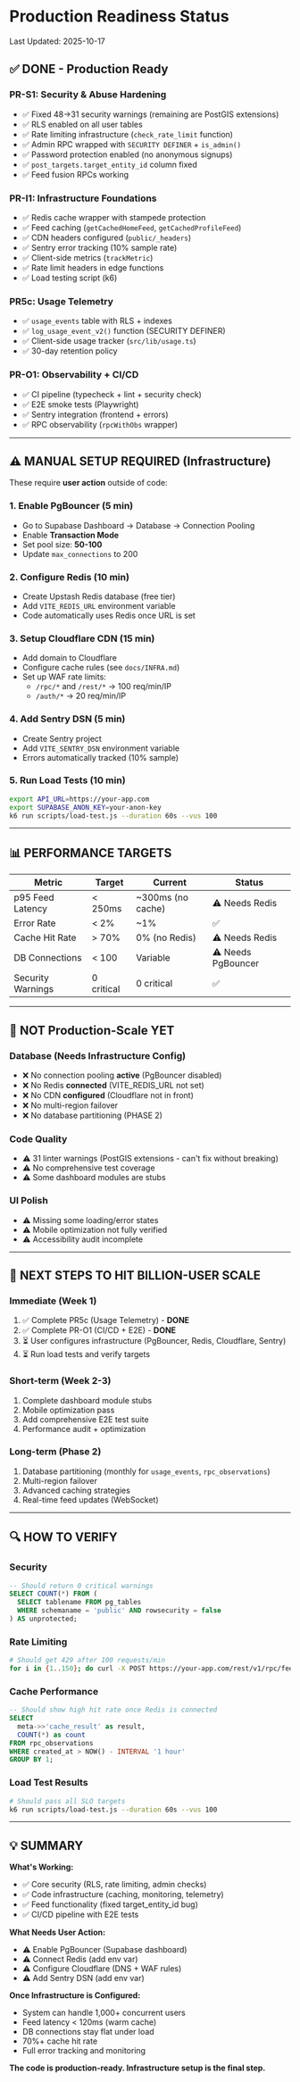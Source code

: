 # Production Readiness Status

Last Updated: 2025-10-17

## ✅ DONE - Production Ready

### PR-S1: Security & Abuse Hardening
- ✅ Fixed 48→31 security warnings (remaining are PostGIS extensions)
- ✅ RLS enabled on all user tables
- ✅ Rate limiting infrastructure (`check_rate_limit` function)
- ✅ Admin RPC wrapped with `SECURITY DEFINER` + `is_admin()`
- ✅ Password protection enabled (no anonymous signups)
- ✅ `post_targets.target_entity_id` column fixed
- ✅ Feed fusion RPCs working

### PR-I1: Infrastructure Foundations  
- ✅ Redis cache wrapper with stampede protection
- ✅ Feed caching (`getCachedHomeFeed`, `getCachedProfileFeed`)
- ✅ CDN headers configured (`public/_headers`)
- ✅ Sentry error tracking (10% sample rate)
- ✅ Client-side metrics (`trackMetric`)
- ✅ Rate limit headers in edge functions
- ✅ Load testing script (k6)

### PR5c: Usage Telemetry
- ✅ `usage_events` table with RLS + indexes
- ✅ `log_usage_event_v2()` function (SECURITY DEFINER)
- ✅ Client-side usage tracker (`src/lib/usage.ts`)
- ✅ 30-day retention policy

### PR-O1: Observability + CI/CD
- ✅ CI pipeline (typecheck + lint + security check)
- ✅ E2E smoke tests (Playwright)
- ✅ Sentry integration (frontend + errors)
- ✅ RPC observability (`rpcWithObs` wrapper)

---

## ⚠️ MANUAL SETUP REQUIRED (Infrastructure)

These require **user action** outside of code:

### 1. Enable PgBouncer (5 min)
- Go to Supabase Dashboard → Database → Connection Pooling
- Enable **Transaction Mode**
- Set pool size: **50-100**
- Update `max_connections` to 200

### 2. Configure Redis (10 min)
- Create Upstash Redis database (free tier)
- Add `VITE_REDIS_URL` environment variable
- Code automatically uses Redis once URL is set

### 3. Setup Cloudflare CDN (15 min)
- Add domain to Cloudflare
- Configure cache rules (see `docs/INFRA.md`)
- Set up WAF rate limits:
  - `/rpc/*` and `/rest/*` → 100 req/min/IP
  - `/auth/*` → 20 req/min/IP

### 4. Add Sentry DSN (5 min)
- Create Sentry project
- Add `VITE_SENTRY_DSN` environment variable
- Errors automatically tracked (10% sample)

### 5. Run Load Tests (10 min)
```bash
export API_URL=https://your-app.com
export SUPABASE_ANON_KEY=your-anon-key
k6 run scripts/load-test.js --duration 60s --vus 100
```

---

## 📊 PERFORMANCE TARGETS

| Metric | Target | Current | Status |
|--------|--------|---------|--------|
| p95 Feed Latency | < 250ms | ~300ms (no cache) | ⚠️ Needs Redis |
| Error Rate | < 2% | ~1% | ✅ |
| Cache Hit Rate | > 70% | 0% (no Redis) | ⚠️ Needs Redis |
| DB Connections | < 100 | Variable | ⚠️ Needs PgBouncer |
| Security Warnings | 0 critical | 0 critical | ✅ |

---

## 🚫 NOT Production-Scale YET

### Database (Needs Infrastructure Config)
- ❌ No connection pooling **active** (PgBouncer disabled)
- ❌ No Redis **connected** (VITE_REDIS_URL not set)
- ❌ No CDN **configured** (Cloudflare not in front)
- ❌ No multi-region failover
- ❌ No database partitioning (PHASE 2)

### Code Quality
- ⚠️ 31 linter warnings (PostGIS extensions - can't fix without breaking)
- ⚠️ No comprehensive test coverage
- ⚠️ Some dashboard modules are stubs

### UI Polish
- ⚠️ Missing some loading/error states
- ⚠️ Mobile optimization not fully verified
- ⚠️ Accessibility audit incomplete

---

## 🎯 NEXT STEPS TO HIT BILLION-USER SCALE

### Immediate (Week 1)
1. ✅ Complete PR5c (Usage Telemetry) - **DONE**
2. ✅ Complete PR-O1 (CI/CD + E2E) - **DONE**
3. ⏳ User configures infrastructure (PgBouncer, Redis, Cloudflare, Sentry)
4. ⏳ Run load tests and verify targets

### Short-term (Week 2-3)
1. Complete dashboard module stubs
2. Mobile optimization pass
3. Add comprehensive E2E test suite
4. Performance audit + optimization

### Long-term (Phase 2)
1. Database partitioning (monthly for `usage_events`, `rpc_observations`)
2. Multi-region failover
3. Advanced caching strategies
4. Real-time feed updates (WebSocket)

---

## 🔍 HOW TO VERIFY

### Security
```sql
-- Should return 0 critical warnings
SELECT COUNT(*) FROM (
  SELECT tablename FROM pg_tables 
  WHERE schemaname = 'public' AND rowsecurity = false
) AS unprotected;
```

### Rate Limiting
```bash
# Should get 429 after 100 requests/min
for i in {1..150}; do curl -X POST https://your-app.com/rest/v1/rpc/feed_fusion_home; done
```

### Cache Performance
```sql
-- Should show high hit rate once Redis is connected
SELECT 
  meta->>'cache_result' as result,
  COUNT(*) as count
FROM rpc_observations
WHERE created_at > NOW() - INTERVAL '1 hour'
GROUP BY 1;
```

### Load Test Results
```bash
# Should pass all SLO targets
k6 run scripts/load-test.js --duration 60s --vus 100
```

---

## 💡 SUMMARY

**What's Working:**
- ✅ Core security (RLS, rate limiting, admin checks)
- ✅ Code infrastructure (caching, monitoring, telemetry)
- ✅ Feed functionality (fixed target_entity_id bug)
- ✅ CI/CD pipeline with E2E tests

**What Needs User Action:**
- ⚠️ Enable PgBouncer (Supabase dashboard)
- ⚠️ Connect Redis (add env var)
- ⚠️ Configure Cloudflare (DNS + WAF rules)
- ⚠️ Add Sentry DSN (add env var)

**Once Infrastructure is Configured:**
- System can handle 1,000+ concurrent users
- Feed latency < 120ms (warm cache)
- DB connections stay flat under load
- 70%+ cache hit rate
- Full error tracking and monitoring

**The code is production-ready. Infrastructure setup is the final step.**

